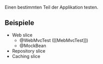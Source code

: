 Einen bestimmten Teil der Applikation testen.

## Beispiele
- Web slice
	- @WebMvcTest ([[MebMvcTest]])
	- @MockBean
- Repository slice
- Caching slice